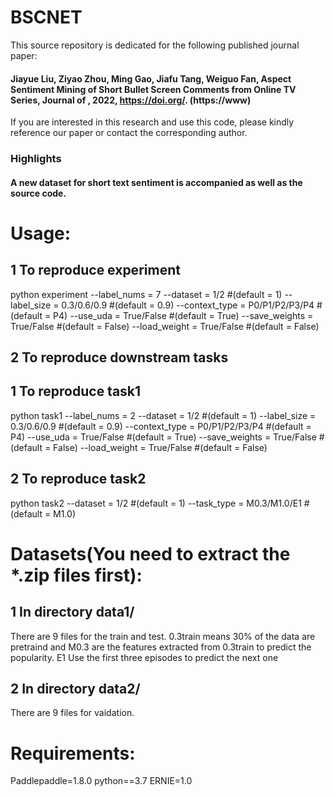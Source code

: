 # BSCNET
This source repository is dedicated for the following published journal paper: 
#### Jiayue Liu, Ziyao Zhou, Ming Gao, Jiafu Tang, Weiguo Fan, Aspect Sentiment Mining of Short Bullet Screen Comments from Online TV Series, Journal of , 2022, https://doi.org/. (https://www)
If you are interested in this research and use this code, please kindly reference our paper or contact the corresponding author.

### Highlights
#### A new dataset for short text sentiment is accompanied as well as the source code.

# Usage:
## 1 To reproduce experiment 
python experiment --label_nums = 7 --dataset =  1/2 #(default = 1) --label_size =  0.3/0.6/0.9 #(default = 0.9) --context_type =  P0/P1/P2/P3/P4 #(default = P4) --use_uda = True/False #(default = True) --save_weights = True/False #(default = False) --load_weight = True/False #(default = False)
## 2 To reproduce downstream tasks
## 1 To reproduce task1
python task1 --label_nums = 2 --dataset =  1/2 #(default = 1) --label_size =  0.3/0.6/0.9 #(default = 0.9) --context_type =  P0/P1/P2/P3/P4 #(default = P4) --use_uda = True/False #(default = True) --save_weights = True/False #(default = False) --load_weight = True/False #(default = False)
## 2 To reproduce task2
python task2 --dataset = 1/2 #(default = 1) --task_type =  M0.3/M1.0/E1 #(default = M1.0)

# Datasets(You need to extract the *.zip files first):
## 1 In directory data1/
There are 9 files for the train and test. 0.3train means 30% of the data are pretraind and M0.3 are the features extracted from 0.3train to predict the popularity. E1 Use the first three episodes to predict the next one

## 2 In directory data2/
There are 9 files for vaidation. 

# Requirements:
Paddlepaddle=1.8.0
python==3.7
ERNIE=1.0
